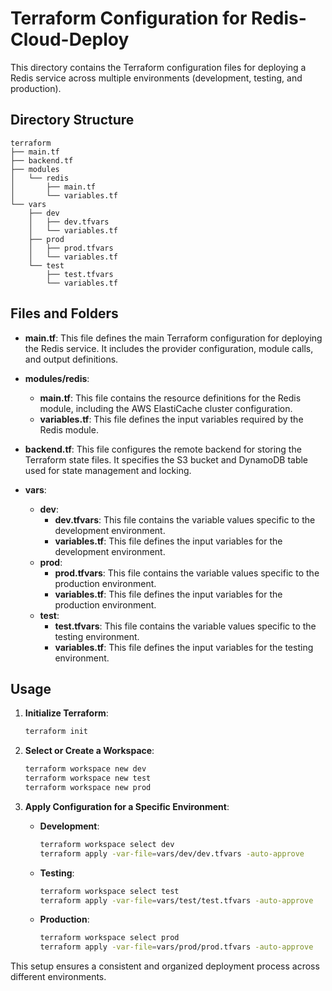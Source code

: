 # Terraform Configuration for Redis-Cloud-Deploy

This directory contains the Terraform configuration files for deploying a Redis service across multiple environments (development, testing, and production).

## Directory Structure

```
terraform
├── main.tf
├── backend.tf
├── modules
│   └── redis
│       ├── main.tf
│       └── variables.tf
└── vars
    ├── dev
    │   ├── dev.tfvars
    │   └── variables.tf
    ├── prod
    │   ├── prod.tfvars
    │   └── variables.tf
    └── test
        ├── test.tfvars
        └── variables.tf
```

## Files and Folders

- **main.tf**: This file defines the main Terraform configuration for deploying the Redis service. It includes the provider configuration, module calls, and output definitions.

- **modules/redis**:
  - **main.tf**: This file contains the resource definitions for the Redis module, including the AWS ElastiCache cluster configuration.
  - **variables.tf**: This file defines the input variables required by the Redis module.

- **backend.tf**: This file configures the remote backend for storing the Terraform state files. It specifies the S3 bucket and DynamoDB table used for state management and locking.

- **vars**:
  - **dev**:
    - **dev.tfvars**: This file contains the variable values specific to the development environment.
    - **variables.tf**: This file defines the input variables for the development environment.
  - **prod**:
    - **prod.tfvars**: This file contains the variable values specific to the production environment.
    - **variables.tf**: This file defines the input variables for the production environment.
  - **test**:
    - **test.tfvars**: This file contains the variable values specific to the testing environment.
    - **variables.tf**: This file defines the input variables for the testing environment.

## Usage

1. **Initialize Terraform**:
   ```sh
   terraform init
   ```

2. **Select or Create a Workspace**:
   ```sh
   terraform workspace new dev
   terraform workspace new test
   terraform workspace new prod
   ```

3. **Apply Configuration for a Specific Environment**:
   - **Development**:
     ```sh
     terraform workspace select dev
     terraform apply -var-file=vars/dev/dev.tfvars -auto-approve
     ```
   - **Testing**:
     ```sh
     terraform workspace select test
     terraform apply -var-file=vars/test/test.tfvars -auto-approve
     ```
   - **Production**:
     ```sh
     terraform workspace select prod
     terraform apply -var-file=vars/prod/prod.tfvars -auto-approve
     ```

This setup ensures a consistent and organized deployment process across different environments.